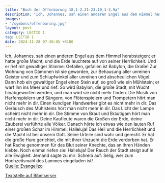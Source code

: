```yaml
---
title: "Buch der Offenbarung 18,1-2.21-23.19,1-3.9a"
description: "Ich, Johannes, sah einen anderen Engel aus dem Himmel herabsteigen; er hatte große Macht, und die Erde leuchtete auf von seiner Herrlichkeit. Und er rief mit gewaltiger Stimme: Gefallen, gefallen ist Babylon, die Große! Zur Wohnung von Dämonen ist sie geworden, zur Behausung alle...."
images:
- "/symbols/offenbarung.jpg"
layout: post
category: LECTIO 1
tag: LECTIO 1
date: 2024-11-28 07:30:05 +0100
---
```

Ich, Johannes, sah einen anderen Engel aus dem Himmel herabsteigen; er hatte große Macht, und die Erde leuchtete auf von seiner Herrlichkeit.
Und er rief mit gewaltiger Stimme: Gefallen, gefallen ist Babylon, die Große! Zur Wohnung von Dämonen ist sie geworden, zur Behausung aller unreinen Geister und zum Schlupfwinkel aller unreinen und abscheulichen Vögel.<!--more-->
Dann hob ein gewaltiger Engel einen Stein auf, so groß wie ein Mühlstein; er warf ihn ins Meer und rief: So wird Babylon, die große Stadt, mit Wucht hinabgeworfen werden, und man wird sie nicht mehr finden.
Die Musik von Harfenspielern und Sängern, von Flötenspielern und Trompetern hört man nicht mehr in dir. Einen kundigen Handwerker gibt es nicht mehr in dir. Das Geräusch des Mühlsteins hört man nicht mehr in dir.
Das Licht der Lampe scheint nicht mehr in dir. Die Stimme von Braut und Bräutigam hört man nicht mehr in dir. Deine Kaufleute waren die Großen der Erde, deine Zauberei verführte alle Völker.
Danach hörte ich etwas wie den lauten Ruf einer großen Schar im Himmel: Halleluja! Das Heil und die Herrlichkeit und die Macht ist bei unserm Gott.
Seine Urteile sind wahr und gerecht. Er hat die große Hure gerichtet, die mit ihrer Unzucht die Erde verdorben hat. Er hat Rache genommen für das Blut seiner Knechte, das an ihren Händen klebte.
Noch einmal riefen sie: Halleluja! Der Rauch der Stadt steigt auf in alle Ewigkeit.
Jemand sagte zu mir: Schreib auf: Selig, wer zum Hochzeitsmahl des Lammes eingeladen ist!<br>
[Quelle: Evangelizo](https://evangeliumtagfuertag.org/DE/gospel)

[Textstelle auf Bibelserver](https://www.bibleserver.com/EU/Offenbarung18,1-2.21-23.19,1-3.9a)
